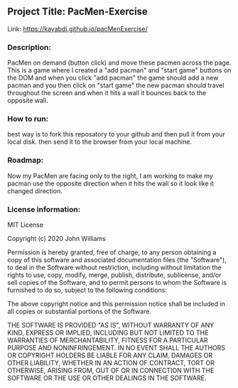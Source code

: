 ## Project Title: PacMen-Exercise
Link: https://kayabdi.github.io/pacMenExercise/
### Description: 
PacMen on demand (button click) and move these pacmen across the page. This is a game where I created a "add pacman" and "start game" buttons on the DOM and when you click "add pacman" the game should add a new pacman and you then click on "start game" the new pacman should travel throughout the screen and when it hits a wall it bounces back to the opposite wall. 

### How to run:
best way is to fork this reposatory to your github and then pull it from your local disk. then send it to the browser from your local machine.

### Roadmap:
Now my PacMen are facing only to the right, I am working to make my pacman use the opposite direction when it hits the wall so it look like it changed direction.
### License information:
MIT License

Copyright (c) 2020 John Williams

Permission is hereby granted, free of charge, to any person obtaining a copy
of this software and associated documentation files (the "Software"), to deal
in the Software without restriction, including without limitation the rights
to use, copy, modify, merge, publish, distribute, sublicense, and/or sell
copies of the Software, and to permit persons to whom the Software is
furnished to do so, subject to the following conditions:

The above copyright notice and this permission notice shall be included in all
copies or substantial portions of the Software.

THE SOFTWARE IS PROVIDED "AS IS", WITHOUT WARRANTY OF ANY KIND, EXPRESS OR
IMPLIED, INCLUDING BUT NOT LIMITED TO THE WARRANTIES OF MERCHANTABILITY,
FITNESS FOR A PARTICULAR PURPOSE AND NONINFRINGEMENT. IN NO EVENT SHALL THE
AUTHORS OR COPYRIGHT HOLDERS BE LIABLE FOR ANY CLAIM, DAMAGES OR OTHER
LIABILITY, WHETHER IN AN ACTION OF CONTRACT, TORT OR OTHERWISE, ARISING FROM,
OUT OF OR IN CONNECTION WITH THE SOFTWARE OR THE USE OR OTHER DEALINGS IN THE
SOFTWARE.
